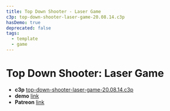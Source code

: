 ```yaml
---
title: Top Down Shooter - Laser Game
c3p: top-down-shooter-laser-game-20.08.14.c3p
hasDemo: true
deprecated: false
tags:
  - template
  - game 
---
```


# Top Down Shooter: Laser Game

* **c3p** [top-down-shooter-laser-game-20.08.14.c3p](source/c3p/top-down-shooter-laser-game-20.08.14.c3p)
* **demo** [link](demo)
* **Patreon** [link](https://patreon.com/el3um4s)

